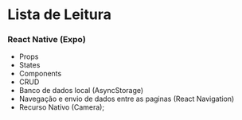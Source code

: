 # Lista de Leitura
### React Native (Expo)

* Props
* States
* Components
* CRUD
* Banco de dados local (AsyncStorage)
* Navegação e envio de dados entre as paginas (React Navigation)
* Recurso Nativo (Camera);


